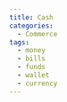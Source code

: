 ```yaml
---
title: Cash
categories:
  - Commerce
tags:
  - money
  - bills
  - funds
  - wallet
  - currency
---
```

